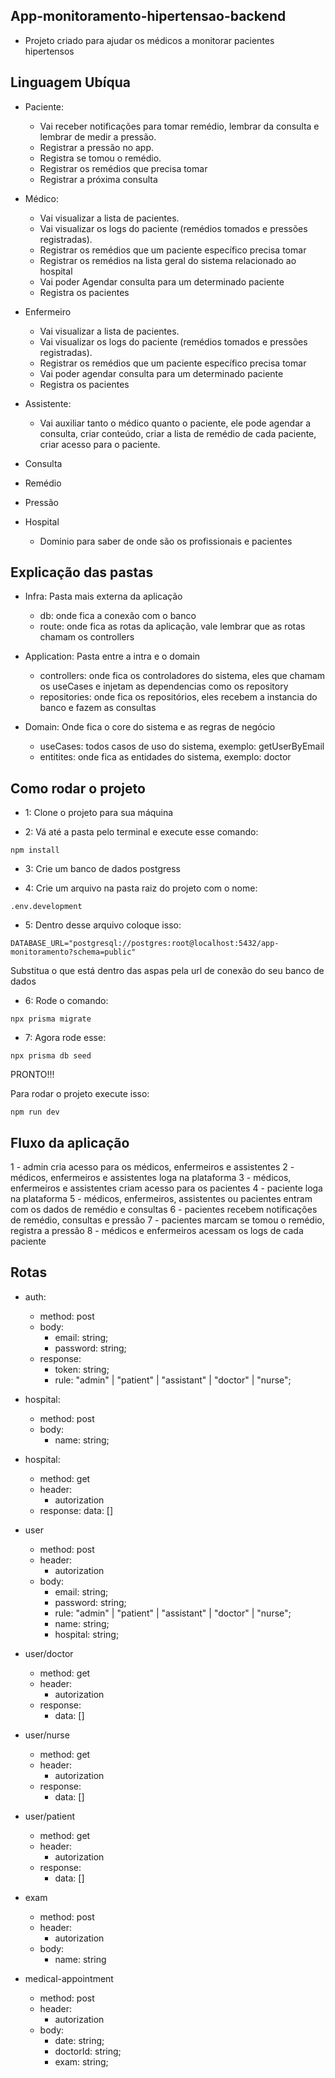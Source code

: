 ## App-monitoramento-hipertensao-backend

- Projeto criado para ajudar os médicos a monitorar pacientes hipertensos

## Linguagem Ubíqua

- Paciente:

  - Vai receber notificações para tomar remédio, lembrar da consulta e lembrar de medir a pressão.
  - Registrar a pressão no app.
  - Registra se tomou o remédio.
  - Registrar os remédios que precisa tomar
  - Registrar a próxima consulta

- Médico:

  - Vai visualizar a lista de pacientes.
  - Vai visualizar os logs do paciente (remédios tomados e pressões registradas).
  - Registrar os remédios que um paciente específico precisa tomar
  - Registrar os remédios na lista geral do sistema relacionado ao hospital
  - Vai poder Agendar consulta para um determinado paciente
  - Registra os pacientes

- Enfermeiro

  - Vai visualizar a lista de pacientes.
  - Vai visualizar os logs do paciente (remédios tomados e pressões registradas).
  - Registrar os remédios que um paciente específico precisa tomar
  - Vai poder agendar consulta para um determinado paciente
  - Registra os pacientes

- Assistente:

  - Vai auxiliar tanto o médico quanto o paciente, ele pode agendar a consulta, criar conteúdo, criar a lista de remédio de cada paciente, criar acesso para o paciente.

- Consulta

- Remédio

- Pressão

- Hospital
  - Dominio para saber de onde são os profissionais e pacientes

## Explicação das pastas

- Infra: Pasta mais externa da aplicação

  - db: onde fica a conexão com o banco
  - route: onde fica as rotas da aplicação, vale lembrar que as rotas chamam os controllers

- Application: Pasta entre a intra e o domain

  - controllers: onde fica os controladores do sistema, eles que chamam os useCases e injetam as dependencias como os repository
  - repositories: onde fica os repositórios, eles recebem a instancia do banco e fazem as consultas

- Domain: Onde fica o core do sistema e as regras de negócio

  - useCases: todos casos de uso do sistema, exemplo: getUserByEmail
  - entitites: onde fica as entidades do sistema, exemplo: doctor

## Como rodar o projeto

- 1: Clone o projeto para sua máquina

- 2: Vá até a pasta pelo terminal e execute esse comando:

```
npm install
```

- 3: Crie um banco de dados postgress

- 4: Crie um arquivo na pasta raiz do projeto com o nome:

```
.env.development
```

- 5: Dentro desse arquivo coloque isso:

```
DATABASE_URL="postgresql://postgres:root@localhost:5432/app-monitoramento?schema=public"
```

Substitua o que está dentro das aspas pela url de conexão do seu banco de dados

- 6: Rode o comando:

```
npx prisma migrate
```

- 7: Agora rode esse:

```
npx prisma db seed
```

PRONTO!!!

Para rodar o projeto execute isso:

```
npm run dev
```

## Fluxo da aplicação

1 - admin cria acesso para os médicos, enfermeiros e assistentes
2 - médicos, enfermeiros e assistentes loga na plataforma
3 - médicos, enfermeiros e assistentes criam acesso para os pacientes
4 - paciente loga na plataforma
5 - médicos, enfermeiros, assistentes ou pacientes entram com os dados de remédio e consultas
6 - pacientes recebem notificações de remédio, consultas e pressão
7 - pacientes marcam se tomou o remédio, registra a pressão
8 - médicos e enfermeiros acessam os logs de cada paciente

## Rotas

- auth:

  - method: post
  - body:
    - email: string;
    - password: string;
  - response:
    - token: string;
    - rule: "admin" | "patient" | "assistant" | "doctor" | "nurse";

- hospital:

  - method: post
  - body:
    - name: string;

- hospital:

  - method: get
  - header:
    - autorization
  - response:
    data: []

- user

  - method: post
  - header:
    - autorization
  - body:
    - email: string;
    - password: string;
    - rule: "admin" | "patient" | "assistant" | "doctor" | "nurse";
    - name: string;
    - hospital: string;

- user/doctor

  - method: get
  - header:
    - autorization
  - response:
    - data: []

- user/nurse

  - method: get
  - header:
    - autorization
  - response:
    - data: []

- user/patient

  - method: get
  - header:
    - autorization
  - response:
    - data: []

- exam

  - method: post
  - header:
    - autorization
  - body:
    - name: string

- medical-appointment

  - method: post
  - header:
    - autorization
  - body:
    - date: string;
    - doctorId: string;
    - exam: string;
